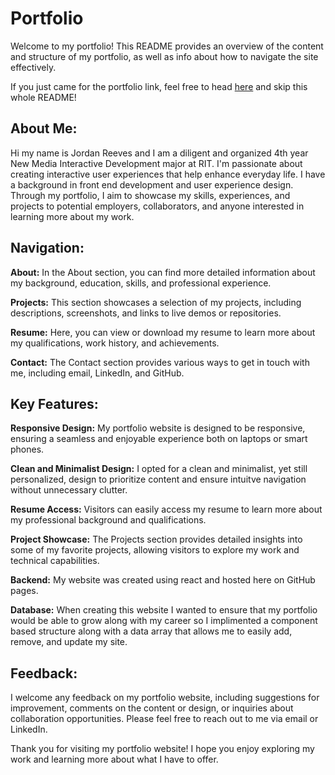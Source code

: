# Portfolio

Welcome to my portfolio! This README provides an overview of the content and structure of my portfolio, as well as info about how to navigate the site effectively.

If you just came for the portfolio link, feel free to head [here](https://jordan-reeves.github.io/) and skip this whole README!

## About Me:
Hi my name is Jordan Reeves and I am a diligent and organized 4th year New Media Interactive Development major at RIT. I'm passionate about creating interactive user experiences that help enhance everyday life. I have a background in front end development and user experience design. Through my portfolio, I aim to showcase my skills, experiences, and projects to potential employers, collaborators, and anyone interested in learning more about my work.

## Navigation:
**About:** In the About section, you can find more detailed information about my background, education, skills, and professional experience.

**Projects:** This section showcases a selection of my projects, including descriptions, screenshots, and links to live demos or repositories.

**Resume:** Here, you can view or download my resume to learn more about my qualifications, work history, and achievements.

**Contact:** The Contact section provides various ways to get in touch with me, including email, LinkedIn, and GitHub.

## Key Features:
**Responsive Design:** My portfolio website is designed to be responsive, ensuring a seamless and enjoyable experience both on laptops or smart phones.

**Clean and Minimalist Design:** I opted for a clean and minimalist, yet still personalized, design to prioritize content and ensure intuitve navigation without unnecessary clutter.

**Resume Access:** Visitors can easily access my resume to learn more about my professional background and qualifications.

**Project Showcase:** The Projects section provides detailed insights into some of my favorite projects, allowing visitors to explore my work and technical capabilities.

**Backend:** My website was created using react and hosted here on GitHub pages. 

**Database:** When creating this website I wanted to ensure that my portfolio would be able to grow along with my career so I implimented a component based structure along with a data array that allows me to easily add, remove, and update my site. 

## Feedback:
I welcome any feedback on my portfolio website, including suggestions for improvement, comments on the content or design, or inquiries about collaboration opportunities. Please feel free to reach out to me via email or LinkedIn.

Thank you for visiting my portfolio website! I hope you enjoy exploring my work and learning more about what I have to offer.



